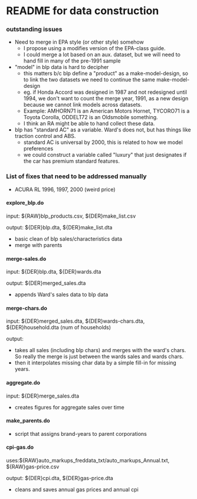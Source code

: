 # README for data construction

### outstanding issues
* Need to merge in EPA style (or other style) somehow
  * I propose using a modifies version of the EPA-class guide.
  * I could merge a lot based on an aux. dataset, but we will need to hand fill in many of the pre-1991 sample
* "model" in blp data is hard to decipher
  * this matters b/c blp define a "product" as a make-model-design, so to link the two datasets we need to continue the same make-model-design
  * eg. if Honda Accord was designed in 1987 and not redesigned until 1994, we don't want to count the merge year, 1991, as a new design because we cannot link models across datasets.
  * Example: AMHORN71 is an American Motors Hornet, TYCORO71 is a Toyota Corolla, ODDELT72 is an Oldsmobile something.
  * I think an RA might be able to hand collect these data.
* blp has "standard AC" as a variable. Ward's does not, but has things like traction control and ABS.
  * standard AC is universal by 2000, this is related to how we model preferences
  * we could construct a variable called "luxury" that just designates if the car has premium standard features.


### List of fixes that need to be addressed manually
* ACURA RL 1996, 1997, 2000 (weird price)


#### explore_blp.do
input: ${RAW}blp_products.csv, ${DER}make_list.csv

output: ${DER}blp.dta, ${DER}make_list.dta

- basic clean of blp sales/characteristics data
- merge with parents



#### merge-sales.do
input: ${DER}blp.dta, ${DER}wards.dta

output: ${DER}merged_sales.dta

- appends Ward's sales data to blp data



#### merge-chars.do
input: ${DER}merged_sales.dta, ${DER}wards-chars.dta, ${DER}household.dta (num of households)

output:

- takes all sales (including blp chars) and merges with the ward's chars. So really the merge is just between the wards sales and wards chars.
- then it interpolates missing char data by a simple fill-in for missing years.


#### aggregate.do
input: ${DER}merge_sales.dta

- creates figures for aggregate sales over time



#### make_parents.do
- script that assigns brand-years to parent corporations

#### cpi-gas.do
uses:${RAW}auto_markups_freddata_txt/auto_markups_Annual.txt, ${RAW}gas-price.csv

output: ${DER}cpi.dta, ${DER}gas-price.dta

- cleans and saves annual gas prices and annual cpi
